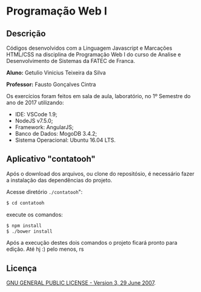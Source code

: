 # Programação Web I

## Descrição

Códigos desenvolvidos com a Linguagem Javascript e Marcações HTML/CSS na disciplina de Programação Web I do curso de Analise e Desenvolvimento de Sistemas da FATEC de Franca.

**Aluno:** Getulio Vinicius Teixeira da Silva

**Professor:** Fausto Gonçalves Cintra

Os exercícios foram feitos em sala de aula, laboratório, no 1º Semestre do ano de 2017 utilizando:

+ IDE: VSCode 1.9;
+ NodeJS v7.5.0;
+ Framework: AngularJS;
+ Banco de Dados: MogoDB 3.4.2;
+ Sistema Operacional: Ubuntu 16.04 LTS.

## Aplicativo "contatooh"

Após o download dos arquivos, ou clone do repositósio, é necessário fazer a instalação das dependências do projeto.

Acesse diretório `./contatooh`":

``` sh
$ cd contatooh
```
execute os comandos:

``` sh
$ npm install
$ ./bower install
```

Após a execução destes dois comandos o projeto ficará pronto para edição. Até hj :) pelo menos, rs

## Licença

[GNU GENERAL PUBLIC LICENSE - Version 3, 29 June 2007](https://github.com/getuliovinicius/programacao.we.I/blob/master/LICENSE).